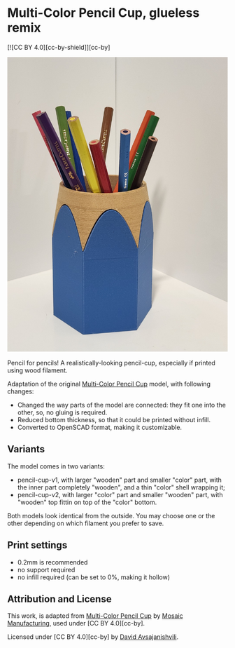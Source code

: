 # Multi-Color Pencil Cup, glueless remix

[![CC BY 4.0][cc-by-shield]][cc-by]

![Photo](./photo.jpg)

Pencil for pencils! A realistically-looking pencil-cup,
especially if printed using wood filament.

Adaptation of the original 
[Multi-Color Pencil Cup](https://www.thingiverse.com/thing:2536528)
model, with following changes:

* Changed the way parts of the model are connected: they fit one into the other,
so, no gluing is required.
* Reduced bottom thickness, so that it could be printed without infill.
* Converted to OpenSCAD format, making it customizable.

## Variants

The model comes in two variants:

* pencil-cup-v1, with larger "wooden" part and smaller "color" part,
with the inner part completely "wooden", and a thin "color" shell wrapping it;
* pencil-cup-v2, with larger "color" part and smaller "wooden" part, with "wooden"
top fittin on top of the "color" bottom.

Both models look identical from the outside. You may choose one or the other
depending on which filament you prefer to save.

## Print settings

* 0.2mm is recommended
* no support required
* no infill required (can be set to 0%, making it hollow)


## Attribution and License

This work, is adapted from
[Multi-Color Pencil Cup](https://www.thingiverse.com/thing:2536528)
by [Mosaic Manufacturing](https://www.mosaicmfg.com/),
used under [CC BY 4.0][cc-by].

Licensed under [CC BY 4.0][cc-by] by [David Avsajanishvili](https://davidavs.com).
